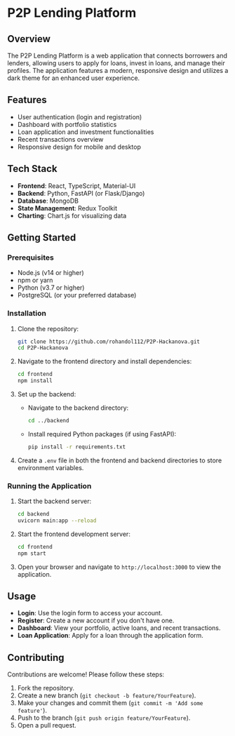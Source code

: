 # P2P Lending Platform

## Overview

The P2P Lending Platform is a web application that connects borrowers and lenders, allowing users to apply for loans, invest in loans, and manage their profiles. The application features a modern, responsive design and utilizes a dark theme for an enhanced user experience.

## Features

- User authentication (login and registration)
- Dashboard with portfolio statistics
- Loan application and investment functionalities
- Recent transactions overview
- Responsive design for mobile and desktop

## Tech Stack

- **Frontend**: React, TypeScript, Material-UI
- **Backend**: Python, FastAPI (or Flask/Django)
- **Database**: MongoDB
- **State Management**: Redux Toolkit
- **Charting**: Chart.js for visualizing data

## Getting Started

### Prerequisites

- Node.js (v14 or higher)
- npm or yarn
- Python (v3.7 or higher)
- PostgreSQL (or your preferred database)

### Installation

1. Clone the repository:
   ```bash
   git clone https://github.com/rohandol112/P2P-Hackanova.git
   cd P2P-Hackanova
   ```

2. Navigate to the frontend directory and install dependencies:
   ```bash
   cd frontend
   npm install
   ```

3. Set up the backend:
   - Navigate to the backend directory:
     ```bash
     cd ../backend
     ```
   - Install required Python packages (if using FastAPI):
     ```bash
     pip install -r requirements.txt
     ```

4. Create a `.env` file in both the frontend and backend directories to store environment variables.

### Running the Application

1. Start the backend server:
   ```bash
   cd backend
   uvicorn main:app --reload
   ```

2. Start the frontend development server:
   ```bash
   cd frontend
   npm start
   ```

3. Open your browser and navigate to `http://localhost:3000` to view the application.

## Usage

- **Login**: Use the login form to access your account.
- **Register**: Create a new account if you don't have one.
- **Dashboard**: View your portfolio, active loans, and recent transactions.
- **Loan Application**: Apply for a loan through the application form.

## Contributing

Contributions are welcome! Please follow these steps:

1. Fork the repository.
2. Create a new branch (`git checkout -b feature/YourFeature`).
3. Make your changes and commit them (`git commit -m 'Add some feature'`).
4. Push to the branch (`git push origin feature/YourFeature`).
5. Open a pull request.


